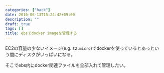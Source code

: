 ```yaml
---
categories: ["hack"]
date: 2016-06-13T15:24:42+09:00
description: ""
draft: true
tags: []
title: ebsでdocker imageを管理する
---
```


EC2の容量の少ないイメージ(e.g. `t2.micro`)でdockerを使っているとあっという間にディスクがいっぱいになる。

そこでebs内にdocker関連ファイルを全部入れて管理したい。


##

